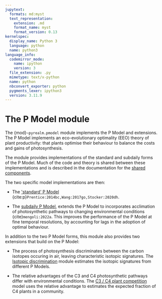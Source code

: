 ```yaml
---
jupytext:
  formats: md:myst
  text_representation:
    extension: .md
    format_name: myst
    format_version: 0.13
kernelspec:
  display_name: Python 3
  language: python
  name: python3
language_info:
  codemirror_mode:
    name: ipython
    version: 3
  file_extension: .py
  mimetype: text/x-python
  name: python
  nbconvert_exporter: python
  pygments_lexer: ipython3
  version: 3.11.9
---
```


# The P Model module

The {mod}`~pyrealm.pmodel` module implements the P Model and extensions. The P Model
implements an eco-evolutionary optimality (EEO) theory  of plant productivity: that
plants optimise their behaviour to balance the costs and gains of photosynthesis.

The module provides implementations of the standard and subdaily forms of the P Model.
Much of the code and theory is shared between these implementations and is described in
the documentation for the [shared components](./shared_components/overview.md).

The two specific model implementations are then:

* The ['standard' P Model](pmodel_details/pmodel_overview)
  {cite:p}`Prentice:2014bc,Wang:2017go,Stocker:2020dh`.

* The [subdaily P Model](subdaily_details/subdaily_overview), extends the P Model to
  incorporates acclimation of photosynthetic pathways to changing environmental
  conditions {cite}`mengoli:2022a`. This improves the performance of the P Model at fine
  temporal resolutions, by accounting for lags in the adoption of optimal behaviour.

In addition to the two P Model forms, this module also provides two extensions that
build on the P Model:

* The process of photosynthesis discriminates between the carbon isotopes occuring in
  air, leaving characteristic isotopic signatures. The [Isotopic
  discrimination](isotopic_discrimination) module estimates the isotopic signatures from
  different P Models.

* The relative advantages of the C3 and C4 photosynthetic pathways differ with
  environmental conditions. The [C3 / C4 plant competition](c3c4model) model uses the
  relative advantage to estimates the expected fraction of C4 plants in a community.
